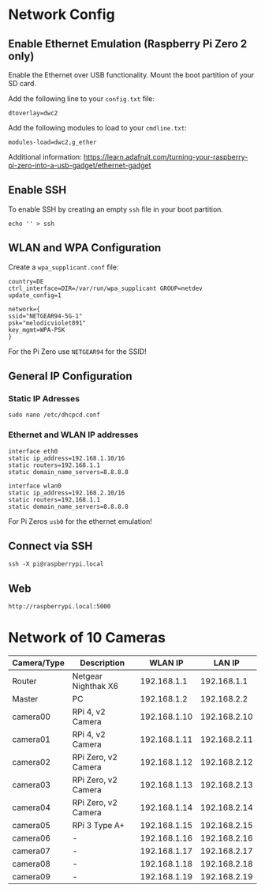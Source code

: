 # Network Config

## Enable Ethernet Emulation (Raspberry Pi Zero 2 only)

Enable the Ethernet over USB functionality.
Mount the boot partition of your SD card.

Add the following line to your `config.txt` file:

    dtoverlay=dwc2

Add the following modules to load to your `cmdline.txt`:

    modules-load=dwc2,g_ether

Additional information:
https://learn.adafruit.com/turning-your-raspberry-pi-zero-into-a-usb-gadget/ethernet-gadget

## Enable SSH

To enable SSH by creating an empty `ssh` file in your boot partition.

    echo '' > ssh

## WLAN and WPA Configuration

Create a `wpa_supplicant.conf` file:

    country=DE
    ctrl_interface=DIR=/var/run/wpa_supplicant GROUP=netdev
    update_config=1

    network={
    ssid="NETGEAR94-5G-1"
    psk="melodicviolet891"
    key_mgmt=WPA-PSK
    }

For the Pi Zero use `NETGEAR94` for the SSID!

## General IP Configuration

### Static IP Adresses

    sudo nano /etc/dhcpcd.conf

### Ethernet and WLAN IP addresses

    interface eth0
    static ip_address=192.168.1.10/16
    static routers=192.168.1.1
    static domain_name_servers=8.8.8.8

    interface wlan0
    static ip_address=192.168.2.10/16
    static routers=192.168.1.1
    static domain_name_servers=8.8.8.8

For Pi Zeros `usb0` for the ethernet emulation!

## Connect via SSH

    ssh -X pi@raspberrypi.local

## Web

    http://raspberrypi.local:5000

# Network of 10 Cameras

| Camera/Type    | Description            | WLAN IP      | LAN IP       |
| -------------- | ---------------------- | ------------ | ------------ |
| Router         | Netgear Nighthak X6    | 192.168.1.1  | 192.168.1.1  |
| Master         | PC                     | 192.168.1.2  | 192.168.2.2  |
| camera00       | RPi 4, v2 Camera       | 192.168.1.10 | 192.168.2.10 |
| camera01       | RPi 4, v2 Camera       | 192.168.1.11 | 192.168.2.11 |
| camera02       | RPi Zero, v2 Camera    | 192.168.1.12 | 192.168.2.12 |
| camera03       | RPi Zero, v2 Camera    | 192.168.1.13 | 192.168.2.13 |
| camera04       | RPi Zero, v2 Camera    | 192.168.1.14 | 192.168.2.14 |
| camera05       | RPi 3 Type A+          | 192.168.1.15 | 192.168.2.15 |
| camera06       | -                      | 192.168.1.16 | 192.168.2.16 |
| camera07       | -                      | 192.168.1.17 | 192.168.2.17 |
| camera08       | -                      | 192.168.1.18 | 192.168.2.18 |
| camera09       | -                      | 192.168.1.19 | 192.168.2.19 |

